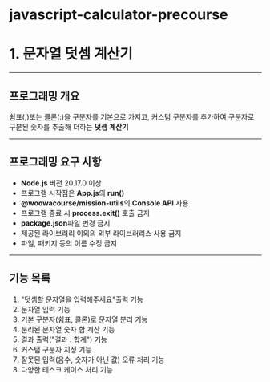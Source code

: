 # javascript-calculator-precourse

# 1. 문자열 덧셈 계산기

---

## 프로그래밍 개요

쉼표(,)또는 클론(:)을 구분자를 기본으로 가지고, 커스텀 구분자를 추가하여 구분자로 구분된 숫자를 추출해 더하는 **덧셈 계산기**

---

## 프로그래밍 요구 사항

- **Node.js** 버전 20.17.0 이상
- 프로그램 시작점은 **App.js**의 **run()**
- **@woowacourse/mission-utils**의 **Console API** 사용
- 프로그램 종료 시 **process.exit()** 호출 금지
- **package.json**파일 변경 금지
- 제공된 라이브러리 이외의 외부 라이브러리스 사용 금지
- 파일, 패키지 등의 이름 수정 금지

---

## 기능 목록

1. "덧셈할 문자열을 입력해주세요"출력 기능
2. 문자열 입력 기능
3. 기본 구분자(쉼표, 클론)로 문자열 분리 기능
4. 분리된 문자열 숫자 합 계산 기능
5. 결과 출력("결과 : 합계") 기능
6. 커스텀 구분자 지정 기능
7. 잘못된 입력(음수, 숫자가 아닌 값) 오류 처리 기능
8. 다양한 테스크 케이스 처리 기능
